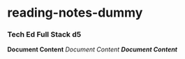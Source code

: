 # reading-notes-dummy
### Tech Ed Full Stack d5

**Document Content**
*Document Content*
_**Document Content**_


